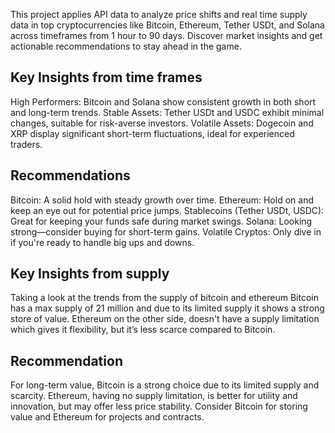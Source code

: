 This project applies API data to analyze price shifts and real time supply data in top cryptocurrencies like Bitcoin, Ethereum, Tether USDt, and Solana across timeframes from 1 hour to 90 days. Discover market insights and get actionable recommendations to stay ahead in the game.

## Key Insights from time frames
High Performers: Bitcoin and Solana show consistent growth in both short and long-term trends.
Stable Assets: Tether USDt and USDC exhibit minimal changes, suitable for risk-averse investors.
Volatile Assets: Dogecoin and XRP display significant short-term fluctuations, ideal for experienced traders.

## Recommendations 
Bitcoin: A solid hold with steady growth over time.
Ethereum: Hold on and keep an eye out for potential price jumps.
Stablecoins (Tether USDt, USDC): Great for keeping your funds safe during market swings.
Solana: Looking strong—consider buying for short-term gains.
Volatile Cryptos: Only dive in if you're ready to handle big ups and downs.

## Key Insights from supply
Taking a look at the trends from the supply of bitcoin and ethereum 
Bitcoin has a max supply of 21 million and due to its limited supply it shows a strong store of value. Ethereum on the other side, doesn't have a supply limitation which gives it flexibility, but it’s less scarce compared to Bitcoin.

## Recommendation 
For long-term value, Bitcoin is a strong choice due to its limited supply and scarcity. Ethereum, having no supply limitation, is better for utility and innovation, but may offer less price stability. Consider Bitcoin for storing value and Ethereum for projects and contracts.
